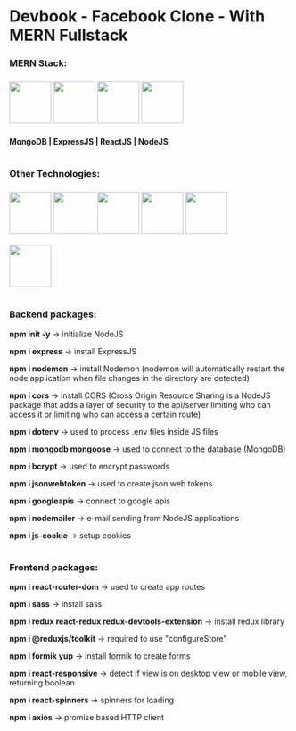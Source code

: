 # Devbook - Facebook Clone - With MERN Fullstack

<h3> MERN Stack: 
<h3>
<img src="https://th.bing.com/th/id/OIP.iJDKjEJBWEErGdYeo5zsfAHaHa?pid=ImgDet&rs=1" height="75" width="75"/>
<img src="https://th.bing.com/th/id/OIP.1ji9NLQl3sOXktSoEYnt3wHaHa?pid=ImgDet&rs=1" height="75" width="75"/>
<img src="https://th.bing.com/th/id/OIP.kLldduaRDS8LGYEXrrWhqgHaHa?pid=ImgDet&rs=1" height="75" width="75"/>
<img src="https://th.bing.com/th/id/OIP._iHtl1rT20ZCMIxVjLqk2gHaHa?pid=ImgDet&rs=1" height="75" width="75"/>
</h3>
<h4>MongoDB | ExpressJS | ReactJS | NodeJS </h4>

#

<h3> Other Technologies: 
<h3>
<img src="https://s-media-cache-ak0.pinimg.com/736x/80/c9/de/80c9de50efbe9eb3676d4e27bb293ade.jpg" height="75" width="75"/>
<img src="https://encrypted-tbn0.gstatic.com/images?q=tbn:ANd9GcR_HXX3PVXXG4_3nbFx4WXyr3BjkqxW3GEV6pmi5G4Ev0rtiXiVFNvvwiriM8FrzX03F3E&usqp=CAU" height="75" width="75"/>
<img src="https://user-images.githubusercontent.com/2676579/34940598-17cc20f0-f9be-11e7-8c6d-f0190d502d64.png" height="75" width="75"/>
<img src="https://cdn-images-1.medium.com/max/1600/1*Vo5RDpNkOsfDn8sx06mthA.png?is-pending-load=1" height="75" width="75"/>
<img src="https://th.bing.com/th/id/R.dad47e5375e6bf227413aec5e3b932e6?rik=uaek5RI5nzigRg&riu=http%3a%2f%2fwww.gcppodcast.com%2fimages%2flogo_large.png&ehk=FWizHazUA9qq%2fgBfbyx5QSxzAtq1beRW0PdDY0HPAsc%3d&risl=&pid=ImgRaw&r=0" height="75" width="75"/>
</h3>

<img src="https://media3.giphy.com/media/fZDXPWad3Rhx0H0gDp/source.gif" height="75" width="75"/>

#

<h3>Backend packages:</h3>

<p><b>npm init -y</b> -> initialize NodeJS</p>
<p><b>npm i express</b> -> install ExpressJS</p>
<p><b>npm i nodemon</b> -> install Nodemon (nodemon will automatically restart the node application when file changes in the directory are detected)</p>
<p><b>npm i cors</b> -> install CORS (Cross Origin Resource Sharing is a NodeJS package that adds a layer of security to the api/server limiting who can access it or limiting who can access a certain route)</p>
<p><b>npm i dotenv</b> -> used to process .env files inside JS files</p>
<p><b>npm i mongodb mongoose</b> -> used to connect to the database (MongoDB)</p>
<p><b>npm i bcrypt</b> -> used to encrypt passwords</p>
<p><b>npm i jsonwebtoken</b> -> used to create json web tokens</p>
<p><b>npm i googleapis</b> -> connect to google apis</p>
<p><b>npm i nodemailer</b> -> e-mail sending from NodeJS applications</p>
<p><b>npm i js-cookie</b> -> setup cookies</p>

#

<h3>Frontend packages:</h3>

<p><b>npm i react-router-dom</b> -> used to create app routes</p>
<p><b>npm i sass</b> -> install sass</p>
<p><b>npm i redux react-redux redux-devtools-extension</b> -> install redux library</p>
<p><b>npm i @reduxjs/toolkit</b> -> required to use "configureStore"</p>
<p><b>npm i formik yup</b> -> install formik to create forms</p>
<p><b>npm i react-responsive</b> -> detect if view is on desktop view or mobile view, returning boolean</p>
<p><b>npm i react-spinners</b> -> spinners for loading</p>
<p><b>npm i axios</b> -> promise based HTTP client</p>
